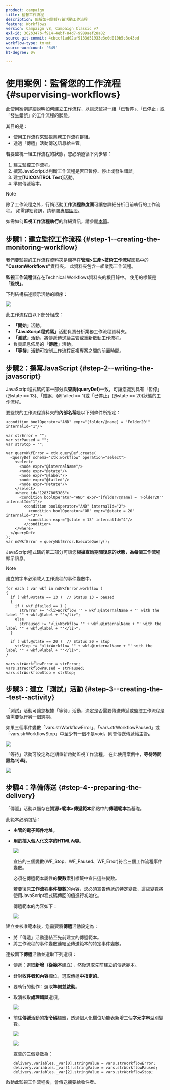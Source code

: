 ```yaml
---
product: campaign
title: 監督工作流程
description: 瞭解如何監督行銷活動工作流程
feature: Workflows
version: Campaign v8, Campaign Classic v7
exl-id: 362b347b-f914-4ebf-84d7-9989aef28a82
source-git-commit: 4cbccf1ad02af9133d51933e3e0d010b5c8c43bd
workflow-type: tm+mt
source-wordcount: '649'
ht-degree: 0%

---
```


# 使用案例：監督您的工作流程{#supervising-workflows}

此使用案例詳細說明如何建立工作流程，以讓您監視一組「已暫停」、「已停止」或「發生錯誤」的工作流程的狀態。

其目的是：

* 使用工作流程來監視業務工作流程群組。
* 透過「傳遞」活動傳送訊息給主管。

若要監視一組工作流程的狀態，您必須遵循下列步驟：

1. 建立監控工作流程。
1. 撰寫JavaScript以判斷工作流程是否已暫停、停止或發生錯誤。
1. 建立&#x200B;**[!UICONTROL Test]**&#x200B;活動。
1. 準備傳遞範本。

>[!NOTE]
>
>除了工作流程之外，行銷活動&#x200B;**工作流程熱度圖**&#x200B;可讓您詳細分析目前執行的工作流程。 如需詳細資訊，請參閱[專屬區段](heatmap.md)。
>
>如需如何&#x200B;**監視工作流程執行**&#x200B;的詳細資訊，請參閱[本節](monitor-workflow-execution.md)。

## 步驟1：建立監控工作流程 {#step-1--creating-the-monitoring-workflow}

我們要監視的工作流程資料夾是儲存在&#x200B;**管理>生產>技術工作流程**&#x200B;節點中的&#x200B;**&quot;CustomWorkflows&quot;**&#x200B;資料夾。 此資料夾包含一組業務工作流程。

**監視工作流程**&#x200B;儲存在Technical Workflows資料夾的根目錄中。 使用的標籤是&#x200B;**「監視」**。

下列結構描述顯示活動的順序：

![](assets/uc_monitoring_workflow_overview.png)

此工作流程由以下部分組成：

* **「開始」**&#x200B;活動。
* **「JavaScript程式碼」**&#x200B;活動負責分析業務工作流程資料夾。
* **「測試」**&#x200B;活動，將傳遞傳送給主管或重新啟動工作流程。
* 負責訊息佈局的&#x200B;**「傳遞」**&#x200B;活動。
* **「等待」**&#x200B;活動可控制工作流程反複專案之間的前置時間。

## 步驟2：撰寫JavaScript {#step-2--writing-the-javascript}

JavaScript程式碼的第一部分與&#x200B;**查詢(queryDef)**&#x200B;一致，可讓您識別具有「暫停」(@state == 13)、「錯誤」(@failed == 1)或「已停止」(@state == 20)狀態的工作流程。

要監視的工作流程資料夾的&#x200B;**內部名稱**&#x200B;是以下列條件所指定：

```
<condition boolOperator="AND" expr="[folder/@name] = 'Folder20'" internalId="1"/>
```

```
var strError = "";
var strPaused = "";
var strStop = "";

var queryWkfError = xtk.queryDef.create(
  <queryDef schema="xtk:workflow" operation="select">
    <select>
      <node expr="@internalName"/>
      <node expr="@state"/>
      <node expr="@label"/>
      <node expr="@failed"/>
      <node expr="@state"/>   
    </select>
    <where id="12837805386">
      <condition boolOperator="AND" expr="[folder/@name] = 'Folder20'" internalId="1"/>
        <condition boolOperator="AND" internalId="2">
          <condition boolOperator="OR" expr="@state = 20" internalId="3"/>
          <condition expr="@state = 13" internalId="4"/>
        </condition>  
    </where>
  </queryDef>
);
var ndWkfError = queryWkfError.ExecuteQuery(); 
```

JavaScript程式碼的第二部分可讓您&#x200B;**根據查詢期間復原的狀態，為每個工作流程**&#x200B;顯示訊息。

>[!NOTE]
>
>建立的字串必須載入工作流程的事件變數中。

```
for each ( var wkf in ndWkfError.workflow ) 
{
  if ( wkf.@state == 13 )  // Status 13 = paused
  {
    if ( wkf.@failed == 1 )
      strError += "<li>Workflow '" + wkf.@internalName + "' with the label '" + wkf.@label + "'</li>";
    else
      strPaused += "<li>Workflow '" + wkf.@internalName + "' with the label '" + wkf.@label + "'</li>";
  }
  
  if ( wkf.@state == 20 )  // Status 20 = stop
    strStop += "<li>Workflow '" + wkf.@internalName + "' with the label '" + wkf.@label + "'</li>";
}

vars.strWorkflowError = strError;
vars.strWorkflowPaused = strPaused;
vars.strWorkflowStop = strStop;
```

## 步驟3：建立「測試」活動 {#step-3--creating-the--test--activity}

「測試」活動可讓您根據「等待」活動，決定是否需要傳送傳遞或監控工作流程是否需要執行另一個週期。

如果三個事件變數「vars.strWorkflowError」、「vars.strWorkflowPaused」或「vars.strWorkflowStop」中至少有一個不是void，則會傳送傳遞給主管&#x200B;**。**

![](assets/uc_monitoring_workflow_test.png)

「等待」活動可設定為定期重新啟動監視工作流程。 在此使用案例中，**等待時間設為1小時**。

![](assets/uc_monitoring_workflow_attente.png)

## 步驟4：準備傳送 {#step-4--preparing-the-delivery}

「傳遞」活動以儲存在&#x200B;**資源>範本>傳遞範本**&#x200B;節點中的&#x200B;**傳遞範本**&#x200B;為基礎。

此範本必須包括：

* **主管的電子郵件地址**。
* **用於插入個人化文字的HTML內容**。

  ![](assets/uc_monitoring_workflow_variables_diffusion.png)

  宣告的三個變數(WF_Stop、WF_Paused、WF_Error)符合三個工作流程事件變數。

  必須在傳遞範本屬性的&#x200B;**變數**&#x200B;索引標籤中宣告這些變數。

  若要復原&#x200B;**工作流程事件變數**&#x200B;的內容，您必須宣告傳遞的特定變數，這些變數將使用JavaScript程式碼傳回的值進行初始化。

  傳遞範本的內容如下：

  ![](assets/uc_monitoring_workflow_model_diffusion.png)

建立並核准範本後，您需要將&#x200B;**傳遞**&#x200B;活動設定為：

* 將「傳遞」活動連結至先前建立的傳遞範本。
* 將工作流程的事件變數連結至傳送範本的特定事件變數。

連按兩下&#x200B;**傳遞**&#x200B;活動並選取下列選項：

* 傳遞：選取&#x200B;**新增（從範本**&#x200B;建立），然後選取先前建立的傳遞範本。
* 針對&#x200B;**收件者和內容**&#x200B;欄位，選取傳遞&#x200B;**中指定的**。
* 要執行的動作：選取&#x200B;**準備並啟動**。
* 取消核取&#x200B;**處理錯誤**&#x200B;選項。

  ![](assets/uc_monitoring_workflow_optionmodel.png)

* 前往&#x200B;**傳遞**&#x200B;活動的&#x200B;**指令碼**&#x200B;標籤，透過個人化欄位功能表新增三個&#x200B;**字元字串**&#x200B;型別變數。

  ![](assets/uc_monitoring_workflow_selectlinkvariables.png)

  ![](assets/uc_monitoring_workflow_linkvariables.png)

  宣告的三個變數為：

  ```
  delivery.variables._var[0].stringValue = vars.strWorkflowError;
  delivery.variables._var[1].stringValue = vars.strWorkflowPaused;
  delivery.variables._var[2].stringValue = vars.strWorkflowStop; 
  ```

啟動此監視工作流程後，會傳送摘要給收件者。

